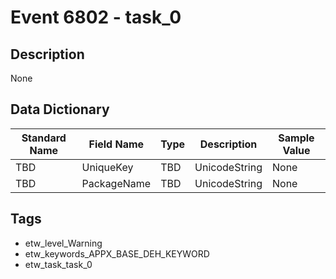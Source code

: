 # Event 6802 - task_0

## Description
None

## Data Dictionary
|Standard Name|Field Name|Type|Description|Sample Value|
|---|---|---|---|---|
|TBD|UniqueKey|TBD|UnicodeString|None|None|
|TBD|PackageName|TBD|UnicodeString|None|None|

## Tags
* etw_level_Warning
* etw_keywords_APPX_BASE_DEH_KEYWORD
* etw_task_task_0